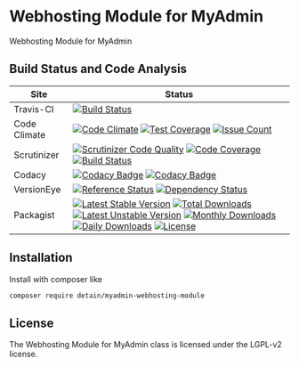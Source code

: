 # Webhosting Module for MyAdmin

Webhosting Module for MyAdmin

## Build Status and Code Analysis

Site          | Status
--------------|---------------------------
Travis-CI     | [![Build Status](https://travis-ci.org/detain/myadmin-webhosting-module.svg?branch=master)](https://travis-ci.org/detain/myadmin-webhosting-module)
Code Climate  | [![Code Climate](https://codeclimate.com/github/detain/myadmin-webhosting-module/badges/gpa.svg)](https://codeclimate.com/github/detain/myadmin-webhosting-module) [![Test Coverage](https://codeclimate.com/github/detain/myadmin-webhosting-module/badges/coverage.svg)](https://codeclimate.com/github/detain/myadmin-webhosting-module/coverage) [![Issue Count](https://codeclimate.com/github/detain/myadmin-webhosting-module/badges/issue_count.svg)](https://codeclimate.com/github/detain/myadmin-webhosting-module)
Scrutinizer   | [![Scrutinizer Code Quality](https://scrutinizer-ci.com/g/detain/myadmin-webhosting-module/badges/quality-score.png?b=master)](https://scrutinizer-ci.com/g/detain/myadmin-webhosting-module/?branch=master) [![Code Coverage](https://scrutinizer-ci.com/g/detain/myadmin-webhosting-module/badges/coverage.png?b=master)](https://scrutinizer-ci.com/g/detain/myadmin-webhosting-module/?branch=master) [![Build Status](https://scrutinizer-ci.com/g/detain/myadmin-webhosting-module/badges/build.png?b=master)](https://scrutinizer-ci.com/g/detain/myadmin-webhosting-module/build-status/master)
Codacy        | [![Codacy Badge](https://api.codacy.com/project/badge/Grade/226251fc068f4fd5b4b4ef9a40011d06)](https://www.codacy.com/app/detain/myadmin-webhosting-module) [![Codacy Badge](https://api.codacy.com/project/badge/Coverage/25fa74eb74c947bf969602fcfe87e349)](https://www.codacy.com/app/detain/myadmin-webhosting-module?utm_source=github.com&utm_medium=referral&utm_content=detain/myadmin-webhosting-module&utm_campaign=Badge_Coverage)
VersionEye    | [![Reference Status](https://www.versioneye.com/php/detain:myadmin-webhosting-module/reference_badge.svg?style=flat)](https://www.versioneye.com/php/detain:myadmin-webhosting-module/references) [![Dependency Status](https://www.versioneye.com/user/projects/592f7318bafc5500414dfd2a/badge.svg?style=flat-square)](https://www.versioneye.com/user/projects/592f7318bafc5500414dfd2a)
Packagist     | [![Latest Stable Version](https://poser.pugx.org/detain/myadmin-webhosting-module/version)](https://packagist.org/packages/detain/myadmin-webhosting-module) [![Total Downloads](https://poser.pugx.org/detain/myadmin-webhosting-module/downloads)](https://packagist.org/packages/detain/myadmin-webhosting-module) [![Latest Unstable Version](https://poser.pugx.org/detain/myadmin-webhosting-module/v/unstable)](//packagist.org/packages/detain/myadmin-webhosting-module) [![Monthly Downloads](https://poser.pugx.org/detain/myadmin-webhosting-module/d/monthly)](https://packagist.org/packages/detain/myadmin-webhosting-module) [![Daily Downloads](https://poser.pugx.org/detain/myadmin-webhosting-module/d/daily)](https://packagist.org/packages/detain/myadmin-webhosting-module) [![License](https://poser.pugx.org/detain/myadmin-webhosting-module/license)](https://packagist.org/packages/detain/myadmin-webhosting-module)


## Installation

Install with composer like

```sh
composer require detain/myadmin-webhosting-module
```

## License

The Webhosting Module for MyAdmin class is licensed under the LGPL-v2 license.

